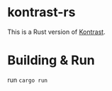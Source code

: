 # kontrast-rs

This is a Rust version of [Kontrast](https://invent.kde.org/accessibility/kontrast).

# Building & Run
run `cargo run`


